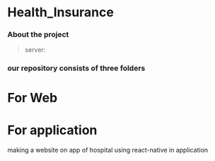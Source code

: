 # Health_Insurance

### About the project
> server:


### our repository consists of three folders 
# For Web

# For application
making a website on app of hospital using react-native in application 
